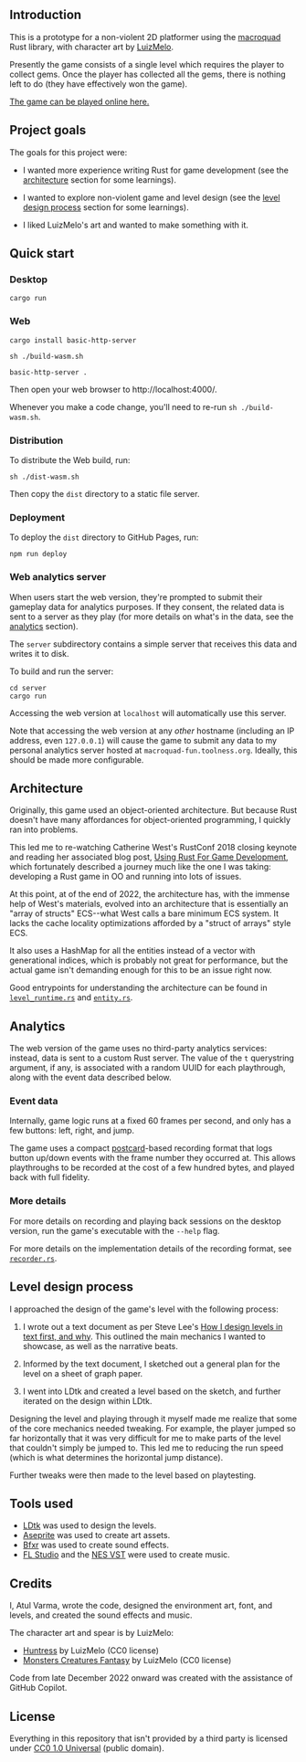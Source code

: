 ## Introduction

This is a prototype for a non-violent 2D platformer using the [macroquad][] Rust library, with character art by [LuizMelo][].

Presently the game consists of a single level which requires the player to collect gems. Once the player has collected all the gems, there is nothing left to do (they have effectively won the game).

[The game can be played online here.](https://toolness.github.io/macroquad-fun/)

## Project goals

The goals for this project were:

- I wanted more experience writing Rust for game development (see the [architecture](#architecture) section for some learnings).

- I wanted to explore non-violent game and level design (see the [level design process](#level-design-process) section for some learnings).

- I liked LuizMelo's art and wanted to make something with it.

[macroquad]: https://macroquad.rs/
[luizmelo]: https://luizmelo.itch.io/

## Quick start

### Desktop

```
cargo run
```

### Web

```
cargo install basic-http-server

sh ./build-wasm.sh

basic-http-server .
```

Then open your web browser to http://localhost:4000/.

Whenever you make a code change, you'll need to re-run `sh ./build-wasm.sh`.

### Distribution

To distribute the Web build, run:

```
sh ./dist-wasm.sh
```

Then copy the `dist` directory to a static file server.

### Deployment

To deploy the `dist` directory to GitHub Pages, run:

```
npm run deploy
```

### Web analytics server

When users start the web version, they're prompted to submit their gameplay data for analytics purposes. If they consent, the related data is sent to a server as they play (for more details on what's in the data, see the [analytics](#analytics) section).

The `server` subdirectory contains a simple server that receives this data and writes it to disk.

To build and run the server:

```
cd server
cargo run
```

Accessing the web version at `localhost` will automatically use this server.

Note that accessing the web version at any _other_ hostname (including an IP address, even `127.0.0.1`) will cause the game to submit any data to my personal analytics server hosted at `macroquad-fun.toolness.org`. Ideally, this should be made more configurable.

## Architecture

Originally, this game used an object-oriented architecture. But because Rust doesn't have many affordances for object-oriented programming, I quickly ran into problems.

This led me to re-watching Catherine West's RustConf 2018 closing keynote and reading her associated blog post, [Using Rust For Game Development](https://kyren.github.io/2018/09/14/rustconf-talk.html), which fortunately described a journey much like the one I was taking: developing a Rust game in OO and running into lots of issues.

At this point, at of the end of 2022, the architecture has, with the immense help of West's materials, evolved into an architecture that is essentially an "array of structs" ECS--what West calls a bare minimum ECS system. It lacks the cache locality optimizations afforded by a "struct of arrays" style ECS.

It also uses a HashMap for all the entities instead of a vector with generational indices, which is probably not great for performance, but the actual game isn't demanding enough for this to be an issue right now.

Good entrypoints for understanding the architecture can be found in [`level_runtime.rs`](./src/level_runtime.rs) and [`entity.rs`](./src/entity.rs).

## Analytics

The web version of the game uses no third-party analytics services: instead, data is sent to a custom Rust server. The value of the `t` querystring argument, if any, is associated with a random UUID for each playthrough, along with the event data described below.

### Event data

Internally, game logic runs at a fixed 60 frames per second, and only has a few buttons: left, right, and jump.

The game uses a compact [postcard][]-based recording format that logs button up/down events with the frame number they occurred at. This allows playthroughs to be recorded at the cost of a few hundred bytes, and played back with full fidelity.

### More details

For more details on recording and playing back sessions on the desktop version, run the game's executable with the `--help` flag.

For more details on the implementation details of the recording format, see [`recorder.rs`](./src/recorder.rs).

[postcard]: https://docs.rs/postcard/latest/postcard/

## Level design process

I approached the design of the game's level with the following process:

1. I wrote out a text document as per Steve Lee's [How I design levels in text first, and why](https://www.youtube.com/watch?v=0FSssDWEFLc). This outlined the main mechanics I wanted to showcase, as well as the narrative beats.

2. Informed by the text document, I sketched out a general plan for the level on a sheet of graph paper.

3. I went into LDtk and created a level based on the sketch, and further iterated on the design within LDtk.

Designing the level and playing through it myself made me realize that some of the core mechanics needed tweaking. For example, the player jumped so far horizontally that it was very difficult for me to make parts of the level that couldn't simply be jumped to. This led me to reducing the run speed (which is what determines the horizontal jump distance).

Further tweaks were then made to the level based on playtesting.

## Tools used

- [LDtk][] was used to design the levels.
- [Aseprite](https://www.aseprite.org/) was used to create art assets.
- [Bfxr](https://www.bfxr.net/) was used to create sound effects.
- [FL Studio](https://www.flstudio.com.au/) and the [NES VST](https://www.mattmontag.com/projects-page/nintendo-vst) were used to create music.

## Credits

I, Atul Varma, wrote the code, designed the environment art, font, and levels, and created the sound effects and music.

The character art and spear is by LuizMelo:

- [Huntress](https://luizmelo.itch.io/huntress) by LuizMelo (CC0 license)
- [Monsters Creatures Fantasy](https://luizmelo.itch.io/monsters-creatures-fantasy) by LuizMelo (CC0 license)

Code from late December 2022 onward was created with the assistance of GitHub Copilot.

## License

Everything in this repository that isn't provided by a third party is licensed under [CC0 1.0 Universal](./LICENSE.md) (public domain).

[ldtk]: https://ldtk.io/
